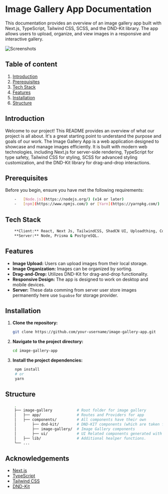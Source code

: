# Image Gallery App Documentation

This documentation provides an overview of an image gallery app built with Next.js, TypeScript, Tailwind CSS, SCSS, and the DND-Kit library. The app allows users to upload, organize, and view images in a responsive and interactive gallery.

![Screenshots](https://i.ibb.co/DMb3qyP/Screenshot-from-2023-11-05-11-54-21.png)

## Table of content

1. [Introduction](#introduction)
2. [Prerequisites](#prerequisites)
3. [Tech Stack](#techstack)
4. [Features](#features)
5. [Installation](#installation)
6. [Structure](#structure)

## Introduction

Welcome to our project! This README provides an overview of what our project is all about. It's a great starting point to understand the purpose and goals of our work. The Image Gallery App is a web application designed to showcase and manage images efficiently. It is built with modern web technologies, including Next.js for server-side rendering, TypeScript for type safety, Tailwind CSS for styling, SCSS for advanced styling customization, and the DND-Kit library for drag-and-drop interactions.

## Prerequisites

Before you begin, ensure you have met the following requirements:

```bash
    -   [Node.js](https://nodejs.org/) (v14 or later)
    -   [npm](https://www.npmjs.com/) or [Yarn](https://yarnpkg.com/)
```

## Tech Stack

```bash
    **Client:** React, Next Js, TailwindCSS, ShadCN UI, Uploadthing, Context API & SCSS.
    **Server:** Node, Prisma & PostgreSQL.
```

## Features

-   **Image Upload:** Users can upload images from their local storage.
-   **Image Organization:** Images can be organized by sorting.
-   **Drag-and-Drop:** Utilizes DND-Kit for drag-and-drop functionality.
-   **Responsive Design:** The app is designed to work on desktop and mobile devices.
-   **Server:** These data comming from server user store images permanently here use `Supabse` for storage provider.

## Installation

1. **Clone the repository:**

    ```bash
    git clone https://github.com/your-username/image-gallery-app.git

    ```

2. **Navigate to the project directory:**

    ```bash
    cd image-gallery-app

    ```

3. **Install the project dependencies:**

    ```bash
     npm install
     # or
     yarn
    ```

## Structure

```bash
    .
    ├── image-gallery           # Root folder for image gallery
    │   ├── app/                # Routes and Providers for app
    │   ├── components/         # All components have their own
    │       ├── dnd-kit/        # DND-KIT components (which are taken form dnd-kit)
    │       ├── image-gallery/  # Image Gallery components
    │       ├── ui/             # UI Related components generated with shadcn ui.
    │   ├── lib/                # Additional healper functions.
    └── ...
```

## Acknowledgements

-   [Next.js](https://nextjs.org/docs)
-   [TypeScript](https://www.typescriptlang.org/docs)
-   [Tailwind CSS](https://tailwindcss.com/docs)
-   [DND-Kit](https://docs.dndkit.com/)
